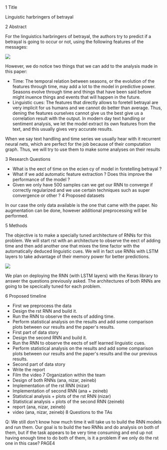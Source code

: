 ﻿
1  Title

Linguistic harbringers of betrayal

2  Abstract

For the linguistics harbringers of betrayal, the authors try to predict if a betrayal is going to occur or not, using the following features of the messages:

![](P3\_Milestone.001.png)

However, we do notice two things that we can add to the analysis made in this paper:

- Time: The temporal relation between seasons, or the evolution of the features through time, may add a lot to the model in predictive power. Seasons evolve through time and things that have been said before might inuence things and events that will happen in the future.
- Linguistic cues: The features that directly allows to foretell betrayal are very implicit for us humans and we cannot do better than average. Thus, dening the features ourselves cannot give us the best give us a correlation result with the output. In modern day text handling or sentiment analysis, we let the model extract its own features from the text, and this usually gives very accurate results.

When we say text handling and time series we usually hear with it recurrent neural nets, which are perfect for the job because of their computation graph. Thus, we will try to use them to make some analyses on their results

3  Research Questions
- What is the eect of time on the ecien cy of model in foretelling betrayal ?
- What if we add automatic feature extraction ? Does this improve the performance of the model ?
- Given we only have 500 samples can we get our RNN to converge if correctly regularized and we use certain techniques such as super convergence or other ?
4  Proposed datasets

In our case the only data available is the one that came with the paper. No augmentation can be done, however additional preprocessing will be performed.

5  Methods

The objective is to make a specially tuned architecture of RNNs for this problem. We will start rst with an architecture to observe the eect of adding time and then add another one that mixes the time factor with the automatically deduced linguistic cues. We will in fact use RNNs with LSTM layers to take advantage of their memory power for better predictions.

![](P3\_Milestone.002.png)

We plan on deploying the RNN (with LSTM layers) with the Keras library to answer the questions previously asked. The architectures of both RNNs are going to be specically tuned for each problem.

6  Proposed timeline
- First we preprocess the data
- Design the rst RNN and build it.
- Run the RNN to observe the eects of adding time.
- Perform statistical analysis on the results and add some comparison plots between our results and the paper's results.
- First part of data story
- Design the second RNN and build it.
- Run the RNN to observe the eects of self learned linguistic cues.
- Perform statistical analysis on the results and add some comparison plots between our results and the paper's results and the our previous results.
- Second part of data story
- Write the report
- Film the video
7  Organization within the team
- Design of both RNNs (ana, nizar, zeineb)
- Implementation of the rst RNN (nizar)
- Implementation of second RNN (ana + zeineb)
- Statistical analysis + plots of the rst RNN (nizar)
- Statistical analysis + plots of the second RNN (zeineb)
- report (ana, nizar, zeineb)
- video (ana, nizar, zeineb)
8  Questions to the TAs

Q: We still don't know how much time it will take us to build the RNN models and run them. Our goal is to build the two RNNs and do analysis on both of them, but if the task appears to be very time consuming and end up not having enough time to do both of them, is it a problem if we only do the rst one in this case?
PAGE4
